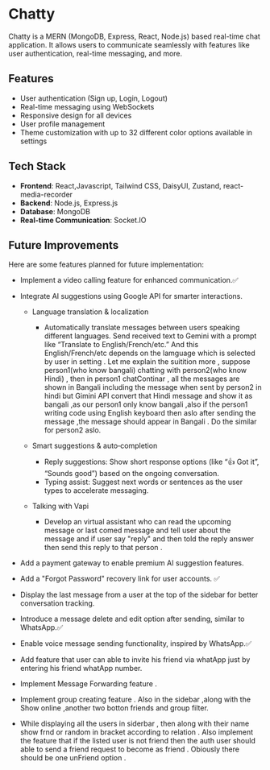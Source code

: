 # Chatty

Chatty is a MERN (MongoDB, Express, React, Node.js) based real-time chat application. It allows users to communicate seamlessly with features like user authentication, real-time messaging, and more.

## Features

- User authentication (Sign up, Login, Logout)
- Real-time messaging using WebSockets
- Responsive design for all devices
- User profile management
- Theme customization with up to 32 different color options available in settings

## Tech Stack

- **Frontend**: React,Javascript, Tailwind CSS, DaisyUI, Zustand, react-media-recorder 
- **Backend**: Node.js, Express.js
- **Database**: MongoDB
- **Real-time Communication**: Socket.IO

## Future Improvements

Here are some features planned for future implementation:

- Implement a video calling feature for enhanced communication.✅

- Integrate AI suggestions using Google API for smarter interactions.
    - Language translation & localization
       - Automatically translate messages between users speaking different languages. Send received text to Gemini with a prompt like “Translate to English/French/etc.” And this English/French/etc depends on the lamguage which is selected by user in setting . Let me explain the suitition more , suppose person1(who know bangali) chatting with person2(who know Hindi) , then in person1 chatContinar , all the messages are shown in Bangali including the message when sent by person2 in hindi but Gimini API convert that Hindi message and show it as bangali ,as our person1 only know bangali ,also if the person1 writing code using English keyboard then aslo after sending the message ,the message should appear in Bangali . Do the similar for person2 aslo. 

    - Smart suggestions & auto‑completion
       - Reply suggestions: Show short response options (like “👍 Got it”, “Sounds good”) based on the ongoing conversation.
       - Typing assist: Suggest next words or sentences as the user types to accelerate messaging.

    - Talking with Vapi
       - Develop an virtual assistant who can read the upcoming message or last comed message and tell user about the message and if user say "reply" and then told the reply answer then send this reply to that person .  

- Add a payment gateway to enable premium AI suggestion features.

- Add a "Forgot Password" recovery link for user accounts. ✅

- Display the last message from a user at the top of the sidebar for better conversation tracking.

- Introduce a message delete and edit option after sending, similar to WhatsApp.✅

- Enable voice message sending functionality, inspired by WhatsApp.✅

- Add feature that user can able to invite his friend via whatApp just by entering his friend whatApp number.

- Implement Message Forwarding feature . 

- Implement group creating feature . Also in the sidebar ,along with the Show online ,another two botton friends and group filter.

- While displaying all the users in siderbar , then along with their name show frnd or random in bracket according to relation . Also implement the feature that if the listed user is not friend then the auth user should able to send a friend request to become as friend . Obiously there should be one unFriend option . 

